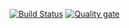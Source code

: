 [![Build Status](https://travis-ci.com/ivanatomic43/LambdaPharmacy.svg?branch=master)](https://travis-ci.com/ivanatomic43/LambdaPharmacy)
[![Quality gate](https://sonarcloud.io/api/project_badges/quality_gate?project=ivanatomic43_LambdaPharmacy)](https://sonarcloud.io/dashboard?id=ivanatomic43_LambdaPharmacy)
